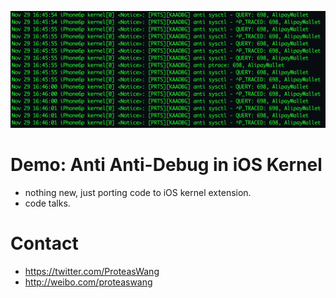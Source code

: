 ![](./kaadbg.png)

# Demo: Anti Anti-Debug in iOS Kernel
* nothing new, just porting code to iOS kernel extension.
* code talks.

# Contact
* https://twitter.com/ProteasWang
* http://weibo.com/proteaswang
